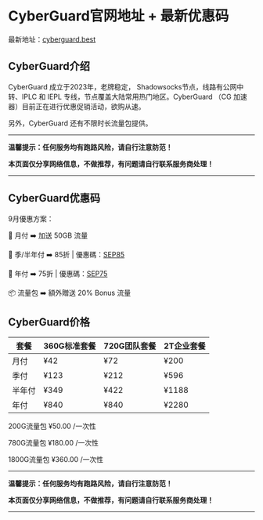 # CyberGuard官网地址 + 最新优惠码

最新地址：[cyberguard.best](https://www.cyberguard.best/#/register?code=jCkDS1na)

## CyberGuard介绍

CyberGuard 成立于2023年，老牌稳定， Shadowsocks节点，线路有公网中转、IPLC 和 IEPL 专线，节点覆盖大陆常用热门地区。CyberGuard （CG 加速器）目前正在进行优惠促销活动，欲购从速。

另外，CyberGuard 还有不限时长流量包提供。

---

**温馨提示：任何服务均有跑路风险，请自行注意防范！**

**本页面仅分享网络信息，不做推荐，有问题请自行联系服务商处理！**

---

## CyberGuard优惠码

9月優惠方案：

🔹 月付 ➡️ 加送 50GB 流量

🔶 季/半年付 ➡️ 85折 | 優惠碼：[SEP85](https://www.cyberguard.best/#/register?code=jCkDS1na)

🔷 年付 ➡️ 75折 | 優惠碼：[SEP75](https://www.cyberguard.best/#/register?code=jCkDS1na)

📦 流量包 ➡️ 額外贈送 20% Bonus 流量

## CyberGuard价格

|套餐|360G标准套餐|720G团队套餐|2T企业套餐|
|----|----|----|----|
|月付|¥42|¥72|¥200|
|季付|¥123|¥212|¥596|
|半年付|¥349|¥422|¥1188|
|年付|¥840|¥840|¥2280|

200G流量包 ¥50.00 /一次性

780G流量包 ¥180.00 /一次性

1800G流量包 ¥360.00 /一次性

---

**温馨提示：任何服务均有跑路风险，请自行注意防范！**

**本页面仅分享网络信息，不做推荐，有问题请自行联系服务商处理！**

---
